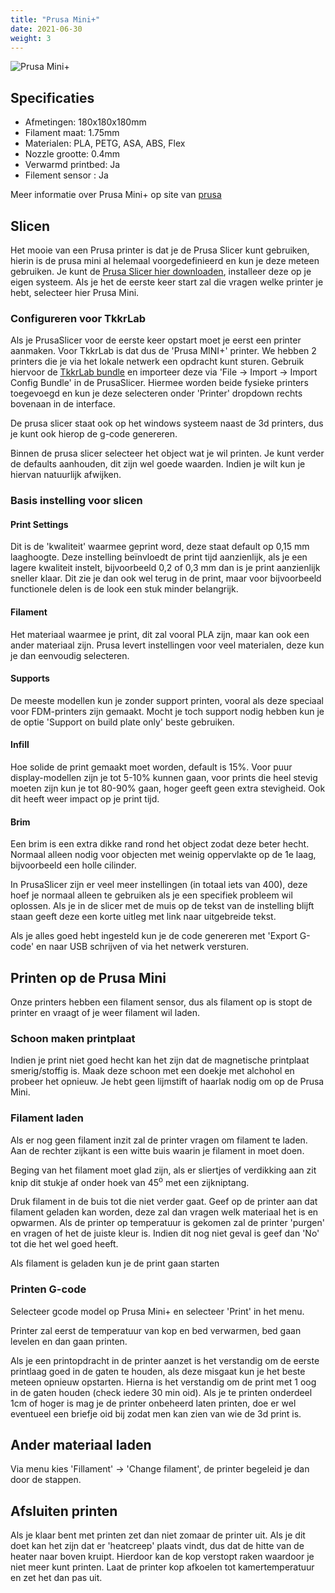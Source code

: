 ```yaml
---
title: "Prusa Mini+"
date: 2021-06-30
weight: 3
---
```


![Prusa Mini+](/images/prusa_mini_tkkrlab.jpg)

## Specificaties
 * Afmetingen: 180x180x180mm
 * Filament maat: 1.75mm
 * Materialen: PLA, PETG, ASA, ABS, Flex
 * Nozzle grootte: 0.4mm
 * Verwarmd printbed: Ja
 * Filement sensor : Ja

 Meer informatie over Prusa Mini+ op site van [prusa](https://www.prusa3d.com/original-prusa-mini/)

## Slicen

Het mooie van een Prusa printer is dat je de Prusa Slicer kunt gebruiken, hierin is de prusa mini al helemaal voorgedefinieerd en kun je deze meteen gebruiken. Je kunt de [Prusa Slicer hier downloaden](https://www.prusa3d.com/prusaslicer/), installeer deze op je eigen systeem. Als je het de eerste keer start zal die vragen welke printer je hebt, selecteer hier Prusa Mini.

### Configureren voor TkkrLab
Als je PrusaSlicer voor de eerste keer opstart moet je eerst een printer aanmaken. Voor TkkrLab is dat dus de 'Prusa MINI+' printer. We hebben 2 printers die je via het lokale netwerk een opdracht kunt sturen. Gebruik hiervoor de [TkkrLab bundle](/files/TkkrLab_PrusaSlicer_config_bundle.ini.zip) en importeer deze via 'File -> Import -> Import Config Bundle' in de PrusaSlicer. Hiermee worden beide fysieke printers toegevoegd en kun je deze selecteren onder 'Printer' dropdown rechts bovenaan in de interface.


De prusa slicer staat ook op het windows systeem naast de 3d printers, dus je kunt ook hierop de g-code genereren.

Binnen de prusa slicer selecteer het object wat je wil printen. Je kunt verder de defaults aanhouden, dit zijn wel goede waarden. Indien je wilt kun je hiervan natuurlijk afwijken.

### Basis instelling voor slicen 

#### Print Settings
Dit is de 'kwaliteit' waarmee geprint word, deze staat default op 0,15 mm laaghoogte. Deze instelling beïnvloedt de print tijd aanzienlijk, als je een lagere kwaliteit instelt, bijvoorbeeld 0,2 of 0,3 mm dan is je print aanzienlijk sneller klaar. Dit zie je dan ook wel terug in de print, maar voor bijvoorbeeld functionele delen is de look een stuk minder belangrijk.

#### Filament
Het materiaal waarmee je print, dit zal vooral PLA zijn, maar kan ook een ander materiaal zijn. Prusa levert instellingen voor veel  materialen, deze kun je dan eenvoudig selecteren.

#### Supports
De meeste modellen kun je zonder support printen, vooral als deze speciaal voor FDM-printers zijn gemaakt. Mocht je toch support nodig hebben kun je de optie 'Support on build plate only' beste gebruiken.

#### Infill
Hoe solide de print gemaakt moet worden, default is 15%. Voor puur display-modellen zijn je tot 5-10% kunnen gaan, voor prints die heel stevig moeten zijn kun je tot 80-90% gaan, hoger geeft geen extra stevigheid. Ook dit heeft weer impact op je print tijd.

#### Brim
Een brim is een extra dikke rand rond het object zodat deze beter hecht. Normaal alleen nodig voor objecten met weinig oppervlakte op de 1e laag, bijvoorbeeld een holle cilinder.

In PrusaSlicer zijn er veel meer instellingen (in totaal iets van 400), deze hoef je normaal alleen te gebruiken als je een specifiek probleem wil oplossen. Als je in de slicer met de muis op de tekst van de instelling blijft staan geeft deze een korte uitleg met link naar uitgebreide tekst.

Als je alles goed hebt ingesteld kun je de code genereren met 'Export G-code' en naar USB schrijven of via het netwerk versturen.

## Printen op de Prusa Mini
Onze printers hebben een filament sensor, dus als filament op is stopt de printer en vraagt of je weer filament wil laden. 

### Schoon maken printplaat
Indien je print niet goed hecht kan het zijn dat de magnetische printplaat smerig/stoffig is. Maak deze schoon met een doekje met alchohol en probeer het opnieuw. Je hebt geen lijmstift of haarlak nodig om op de Prusa Mini.

### Filament laden
Als er nog geen filament inzit zal de printer vragen om filament te laden. Aan de rechter zijkant is een witte buis waarin je filament in moet doen.

Beging van het filament moet glad zijn, als er sliertjes of verdikking aan zit knip dit stukje af onder hoek van 45<sup>o</sup> met een zijkniptang. 

Druk filament in de buis tot die niet verder gaat. Geef op de printer aan dat filament geladen kan worden, deze zal dan vragen welk materiaal het is en opwarmen. Als de printer op temperatuur is gekomen zal de printer 'purgen' en vragen of het de juiste kleur is. Indien dit nog niet geval is geef dan 'No' tot die het wel goed heeft.

Als filament is geladen kun je de print gaan starten

### Printen G-code
Selecteer gcode model op Prusa Mini+ en selecteer 'Print' in het menu.

Printer zal eerst de temperatuur van kop en bed verwarmen, bed gaan levelen en dan gaan printen.

Als je een printopdracht in de printer aanzet is het verstandig om de eerste printlaag goed in de gaten te houden, als deze misgaat kun je het beste meteen opnieuw opstarten. Hierna is het verstandig om de print met 1 oog in de gaten houden (check iedere 30 min oid). Als je te printen onderdeel 1cm of hoger is mag je de printer onbeheerd laten printen, doe er wel eventueel een briefje oid bij zodat men kan zien van wie de 3d print is. 

## Ander materiaal laden
Via menu kies 'Fillament' -> 'Change filament', de printer begeleid je dan door de stappen.

## Afsluiten printen
Als je klaar bent met printen zet dan niet zomaar de printer uit. Als je dit doet kan het zijn dat er 'heatcreep' plaats vindt, dus dat de hitte van de heater naar boven kruipt. Hierdoor kan de kop verstopt raken waardoor je niet meer kunt printen. Laat de printer kop afkoelen tot kamertemperatuur en zet het dan pas uit. 